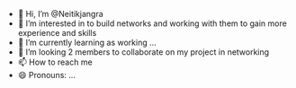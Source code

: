 - 👋 Hi, I’m @Neitikjangra
- 👀 I’m interested in to build networks and working with them to gain more experience and skills
- 🌱 I’m currently learning as working  ...
- 💞️ I’m looking 2 members to collaborate on my project in networking
- 📫 How to reach me 
- 😄 Pronouns: ...


<!---
Neitikjangra/Neitikjangra is a ✨ special ✨ repository because its `README.md` (this file) appears on your GitHub profile.
You can click the Preview link to take a look at your changes.
--->
